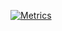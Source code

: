 [![Metrics](https://metrics.lecoq.io/Soniclev?template=classic&isocalendar=1&languages=1&lines=1&notable=1&isocalendar.duration=full-year&languages.limit=8&languages.sections=most-used&languages.colors=github&languages.threshold=0%25&languages.indepth=false&languages.recent.load=300&languages.recent.days=14&notable.repositories=false&config.timezone=Europe%2FMinsk&base.metadata=0)](https://github.com/Soniclev)
